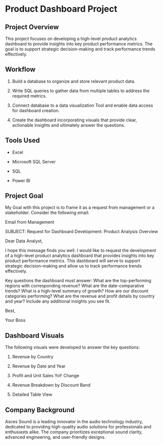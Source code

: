 # Product Dashboard Project

## Project Overview

This project focuses on developing a high-level product analytics dashboard to provide insights into key product performance metrics. The goal is to support strategic decision-making and track performance trends effectively.

## Workflow

1. Build a database to organize and store relevant product data.

2. Write SQL queries to gather data from multiple tables to address the required metrics.

3. Connect database to a data visualization Tool and enable data access for dashboard creation.

4. Create the dashboard incorporating visuals that provide clear, actionable insights and ultimately answer the questions.

## Tools Used

- Excel

- Microsoft SQL Server

- SQL

- Power BI

## Project Goal

My Goal with this project is to frame it as a request from management or a stakeholder. Consider the following email:

Email from Management

SUBJECT: Request for Dashboard Development: Product Analysis Overview

Dear Data Analyst,

I hope this message finds you well. I would like to request the development of a high-level product analytics dashboard that provides insights into key product performance metrics. This dashboard will serve to support strategic decision-making and allow us to track performance trends effectively.

Key questions the dashboard must answer: What are the top-performing regions with corresponding revenue? What are the date-comparative trends? What is a high-level summary of growth? How are our discount categories performing? What are the revenue and profit details by country and year? Include any additional insights you see fit.


Best,

Your Boss

## Dashboard Visuals

The following visuals were developed to answer the key questions:

1. Revenue by Country

2. Revenue by Date and Year

3. Profit and Unit Sales YoY Change

4. Revenue Breakdown by Discount Band

5. Detailed Table View


## Company Background

Asces Sound is a leading innovator in the audio technology industry, dedicated to providing high-quality audio solutions for professionals and enthusiasts alike. The company prioritizes exceptional sound clarity, advanced engineering, and user-friendly designs.

